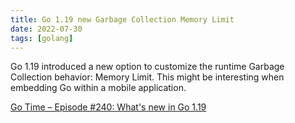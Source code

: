 ```yaml
---
title: Go 1.19 new Garbage Collection Memory Limit
date: 2022-07-30
tags: [golang]
---
```


Go 1.19 introduced a new option to customize the runtime Garbage Collection behavior: Memory Limit.
This might be interesting when embedding Go within a mobile application.

[Go Time – Episode #240: What's new in Go 1.19](https://changelog.com/gotime/240)
